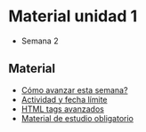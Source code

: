 # Material unidad 1
* Semana 2

## Material
* [Cómo avanzar esta semana?](https://github.com/jpgt155/estudio/blob/main/Taller%20de%20aplicaciones%20para%20internet/Semana%204/COMO-AVANZAR.md)
* [Actividad y fecha límite](https://github.com/jpgt155/estudio/blob/main/Taller%20de%20aplicaciones%20para%20internet/Semana%204/ACTIVIDAD.md)
* [HTML tags avanzados](https://github.com/jpgt155/estudio/blob/main/Taller%20de%20aplicaciones%20para%20internet/Semana%204/HTML-TAGS-AVANZADOS.md)
* [Material de estudio obligatorio](#) <!-- TODO -->
